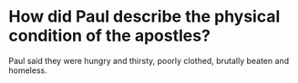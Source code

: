 # How did Paul describe the physical condition of the apostles?

Paul said they were hungry and thirsty, poorly clothed, brutally beaten and homeless.
